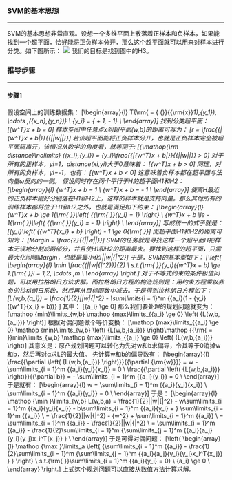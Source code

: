 ### SVM的基本思想
____
SVM的基本思想非常直观。设想一个多维平面上散落着正样本和负样本，如果能找到一个超平面，恰好能将正负样本分开，那么这个超平面就可以用来对样本进行分类。如下图所示：
![](http://ww1.sinaimg.cn/large/006IYRZEly1fsxnqguhlcj30e80cbjrp.jpg)
我们的目标是找到图中的H3。
### 推导步骤
___
#### 步骤1
假设空间上的训练数据集： 
\[\begin{array}{l}
 T{\rm{ = \{ (}}{{\rm{x}}_1},{y_1}), \cdots ,({x_n},{y_n})\}  \\ 
 {y_i} = \{  + 1, - 1\}  \\ 
 \end{array}\]
找到分类超平面：\[{w^T}x + b = 0\]
样本空间中任意点x到超平面(w,b)的距离可写为：
\[r = \frac{{|{w^T}x + b|}}{{||w||}}\]
若该超平面能将正负样本分开，也就是正负样本完全被超平面隔离开，该情况从数学的角度看，就等同于:
\[{\mathop{\rm distance}\nolimits} ({x_i},{y_i}) = {y_i}\frac{{|{w^T}x + b|}}{{||w||}} > 0\]
对于所有的正样本，yi=1，distance(xi,yi)大于0意味着：
\[{w^T}x + b > 0\]
同理，对所有的负样本，yi=-1，也有：
\[{w^T}x + b < 0\]
这意味着负样本都在超平面与法向量ω反向的一侧。
假设同时存在两个平行于H的超平面H1和H2：
\[\begin{array}{l}
 {w^T}x + b = 1 \\ 
 {w^T}x + b =  - 1 \\ 
 \end{array}\]
使离H最近的正负样本刚好分别落在H1和H2上，这样的样本就是支持向量。那么其他所有的训练样本都将位于H1和H2之外，也就是满足如下约束：
\[\begin{array}{l}
 {w^T}x + b \ge 1{\rm{        }}\left\{ {{\rm{ }}{y_i} = 1} \right\} \\ 
 {w^T}x + b \le  - 1{\rm{     }}\left\{ {{\rm{ }}{y_i} =  - 1} \right\} \\ 
 \end{array}\]
写成统一的式子就是：
\[{y_i}\left( {{w^T}{x_i} + b} \right) - 1 \ge 0{\rm{   }}\]
而超平面H1和H2的距离可知为：
\[Margin = \frac{2}{{||w||}}\]
SVM的任务就是寻找这样一个超平面H把样本无误地分割成两部分，并且使H1和H2的距离最大。要找到这样的超平面，只需最大化间隔Margin，也就是最小化\[||w|{|^2}\]
于是，SVM的基本型如下：
\[\left\{ \begin{array}{l}
 \min \frac{{||w|{|^2}}}{2} \\ 
 s.t.{\rm{   }}{y_i}({w^T}x + b) \ge 1,{\rm{ }}i = 1,2, \cdots ,m \\ 
 \end{array} \right.\]
对于不等式约束的条件极值问题，可以用拉格朗日方法求解。而拉格朗日方程的构造规则是：用约束方程乘以非负的拉格朗日系数，然后再从目标函数中减去。于是得到拉格朗日方程如下：
\[L(w,b,{a_i}) = \frac{1}{2}||w|{|^2} - \sum\limits_{i = 1}^m {{a_i}(1 - {y_i}({w^T}{x_i} + b))} \]
其中：
\[{a_i} \ge 0\]
那么我们要处理的规划问题就变为：
\[\mathop {min}\limits_{w,b} \mathop {max}\limits_{{a_i} \ge 0} \left( {L(w,b,{a_i})} \right)\]
根据对偶问题做个等价变换：
\[\mathop {max}\limits_{{a_i} \ge 0} \mathop {min}\limits_{w,b} \left( {L(w,b,{a_i})} \right)\mathop {{\rm{ = }}min}\limits_{w,b} \mathop {max}\limits_{{a_i} \ge 0} \left( {L(w,b,{a_i})} \right)\]
其意义是：原凸规划问题可以转化为先对w和b求偏导，令其等于0消掉w和b，然后再对α求L的最大值。
先计算w和b的偏导数有：
\[\begin{array}{l}
 \frac{{\partial \left( {L(w,b,{a_i})} \right)}}{{\partial {\rm{w}}}} = w - \sum\limits_{i = 1}^m {{a_i}{y_i}{x_i}}  = 0 \\ 
 \frac{{\partial \left( {L(w,b,{a_i})} \right)}}{{\partial b}} =  - \sum\limits_{i = 1}^m {{a_i}{y_i}}  = 0 \\ 
 \end{array}\]
于是就有：
\[\begin{array}{l}
 w = \sum\limits_{i = 1}^m {{a_i}{y_i}{x_i}}  \\ 
 \sum\limits_{i = 1}^m {{a_i}{y_i}}  = 0 \\ 
 \end{array}\]
于是：
\[\begin{array}{l}
 \mathop {\min }\limits_{w,b} L(w,b,a) = \frac{1}{2}||w|{|^2} - w\sum\limits_{i = 1}^m {{a_i}{y_i}{x_i}}  - b\sum\limits_{i = 1}^m {{a_i}{y_i} + } \sum\limits_{i = 1}^m {{a_i}}  \\ 
  = \frac{1}{2}||w|{|^2} - {w^2} + \sum\limits_{i = 1}^m {{a_i}}  \\ 
  = \sum\limits_{i = 1}^m {{a_i}}  - \frac{1}{2}||w|{|^2} \\ 
  = \sum\limits_{i = 1}^m {{a_i}}  - \frac{1}{2}\sum\limits_{i = 1}^m {\sum\limits_{j = 1}^m {{a_i}{a_j}{y_i}{y_j}x_i^T{x_j}} }  \\ 
 \end{array}\]
于是可得对偶问题：
\[\left\{ \begin{array}{l}
 \mathop {\max }\limits_a \left\{ {\sum\limits_{i = 1}^m {{a_i}}  - \frac{1}{2}\sum\limits_{i = 1}^m {\sum\limits_{j = 1}^m {{a_i}{a_j}{y_i}{y_j}x_i^T{x_j}} } } \right\} \\ 
 s.t.{\rm{  }}\sum\limits_{i = 1}^m {{a_i}{y_i} = 0}  \\ 
 {a_i} \ge 0 \\ 
 \end{array} \right.\]
上式这个规划问题可以直接从数值方法计算求解。